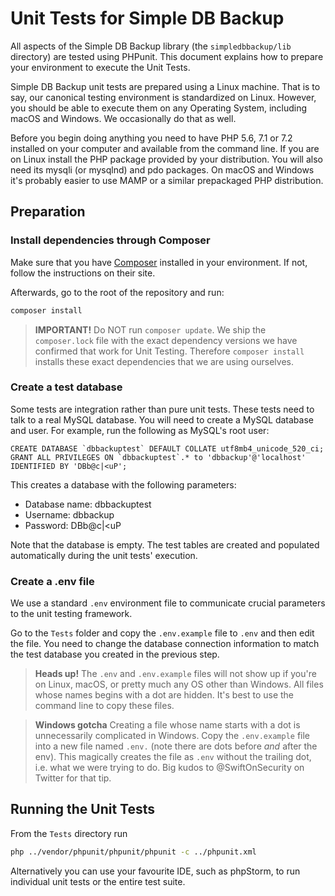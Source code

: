 # Unit Tests for Simple DB Backup

All aspects of the Simple DB Backup library (the `simpledbbackup/lib` directory) are tested using PHPunit. This document explains how to prepare your environment to execute the Unit Tests.

Simple DB Backup unit tests are prepared using a Linux machine. That is to say, our canonical testing environment is standardized on Linux. However, you should be able to execute them on any Operating System, including macOS and Windows. We occasionally do that as well.

Before you begin doing anything you need to have PHP 5.6, 7.1 or 7.2 installed on your computer and available from the command line. If you are on Linux install the PHP package provided by your distribution. You will also need its mysqli (or mysqlnd) and pdo packages. On macOS and Windows it's probably easier to use MAMP or a similar prepackaged PHP distribution. 

## Preparation

### Install dependencies through Composer 

Make sure that you have [Composer](https://getcomposer.org/) installed in your environment. If not, follow the instructions on their site.

Afterwards, go to the root of the repository and run:

```bash
composer install
```

> **IMPORTANT!** Do NOT run `composer update`. We ship the `composer.lock` file with the exact dependency versions we have confirmed that work for Unit Testing. Therefore `composer install` installs these exact dependencies that we are using ourselves.

### Create a test database

Some tests are integration rather than pure unit tests. These tests need to talk to a real MySQL database. You will need to create a MySQL database and user. For example, run the following as MySQL's root user:

```mysql
CREATE DATABASE `dbbackuptest` DEFAULT COLLATE utf8mb4_unicode_520_ci;
GRANT ALL PRIVILEGES ON `dbbackuptest`.* to 'dbbackup'@'localhost' IDENTIFIED BY 'DBb@c|<uP';
```

This creates a database with the following parameters:

* Database name: dbbackuptest
* Username: dbbackup
* Password: DBb@c|<uP

Note that the database is empty. The test tables are created and populated automatically during the unit tests' execution.

### Create a .env file

We use a standard `.env` environment file to communicate crucial parameters to the unit testing framework. 

Go to the `Tests` folder and copy the `.env.example` file to `.env` and then edit the file. You need to change the database connection information to match the test database you created in the previous step.

> **Heads up!** The `.env` and `.env.example` files will not show up if you're on Linux, macOS, or pretty much any OS other than Windows. All files whose names begins with a dot are hidden. It's best to use the command line to copy these files.

> **Windows gotcha** Creating a file whose name starts with a dot is unnecessarily complicated in Windows. Copy the `.env.example` file into a new file named `.env.` (note there are dots before _and_ after the env). This magically creates the file as `.env` without the trailing dot, i.e. what we were trying to do. Big kudos to @SwiftOnSecurity on Twitter for that tip.  

## Running the Unit Tests

From the `Tests` directory run

```bash
php ../vendor/phpunit/phpunit/phpunit -c ../phpunit.xml
```

Alternatively you can use your favourite IDE, such as phpStorm, to run individual unit tests or the entire test suite.